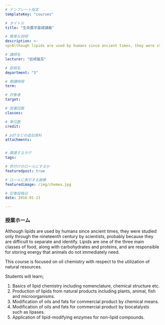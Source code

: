 ```yaml
---
# テンプレート指定
templateKey: "courses"

# タイトル
title: "生命農学基礎講義"

# 簡単な説明
description: >-
<p>Although lipids are used by humans since ancient times, they were studied only through the ninete...

# 講師名
lecturer: "岩崎雄吾"

# 部局名
department: "3"

# 開講時限
term: 

# 対象者
target: 

# 授業回数
classes: 

# 単位数
credit: 

# pdfなどの追加資料
attachments:


# 関連するタグ
tags:

# 色付けのロールにするか
featuredpost: true

# ロールに表示する画像
featuredimage: /img/chemex.jpg

# 記事投稿日
date: 2016-01-21

---
```


### 授業ホーム
<p>Although lipids are used by humans since ancient times, they were studied only through the nineteenth century by scientists, probably because they are difficult to separate and identify. Lipids are one of the three main classes of food, along with carbohydrates and proteins, and are responsible for storing energy that animals do not immediately need.</p>

<p>This course is focused on oil chemistry with respect to the utilization of natural resources.</p>

<p>Students will learn;</p>
<ol>
<li>Basics of lipid chemistry including nomenclature, chemical structure etc.</li>

<li>Production of lipids from natural products including plants, animal, fish and microorganisms.</li>

<li>Modification of oils and fats for commercial product by chemical means.</li>

<li>Modification of oils and fats for commercial product by biocatalysts such as lipases.</li>

<li>Application of lipid-modifying enzymes for non-lipid compounds.</li>
</ol>

    